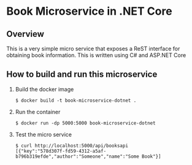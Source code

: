 Book Microservice in .NET Core
==============================
Overview
--------
This is a very simple micro service that exposes a ReST interface for obtaining book information. This is written using C# and ASP.NET Core

How to build and run this microservice
--------------------------------------

1. Build the docker image

   ```
   $ docker build -t book-microservice-dotnet .
   ```
3. Run the container

   ```
   $ docker run -dp 5000:5000 book-microservice-dotnet
   ```
4. Test the micro service

   ```
   $ curl http://localhost:5000/api/booksapi
   [{"key":"578d307f-fd59-4312-a5af-b796b319efde","author":"Someone","name":"Some Book"}]   
   ```
